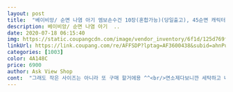 ```yaml
---
layout: post 
title:  "베이비앙/ 순면 나염 아기 엠보손수건 10장(혼합가능)(당일출고), 45순면 캐릭터 손수건 10장 혼합" 
description: 베이비앙/ 순면 나염 아기  ..
date: 2020-07-18 06:15:40 
img: https://static.coupangcdn.com/image/vendor_inventory/6f1d/125d769f83aad76ffa131f2d58606dcc085cdcf81dbdb79a0d24a2301f27.jpg 
linkUrl: https://link.coupang.com/re/AFFSDP?lptag=AF3600438&subid=ahnPublicAsk&pageKey=1620892501&itemId=2765939735&vendorItemId=3070434339&traceid=V0-113-c9240cc09b5333d2 
categories: [1003] 
color: 4A148C 
price: 6900 
author: Ask View Shop 
cont:  "그래도 작은 사이즈는 아니라 또 구매 할거에용 ^^<br/>면소제다보니깐 세탁하고 나면 조금 줄어들어요.<br/><br/>상품 성명과 같구요.<br/>  서진과도 같아요.<br/>  색상이 너무 상큼 해서 이런 디자인을 많이 사는 편이에요.<br/><br/>세탁하고 잘 이용하고 있어요<br/>전에 구매해서 사용 한건 문지너 버플이 반년 정도 사용 하면 색상도 변하고 얕아지죠  버플인지 전 개인적으로 못느낌 ㅋㅋ<br/>출산전 미리준비했어요 가성비 너무 좋아서 나중에 또 구매할 예정이예요<br/>출산전 장만했어요 사이즈 및 두께.<br/> 디자인 맘에 들어요<br/>" 
---
```

